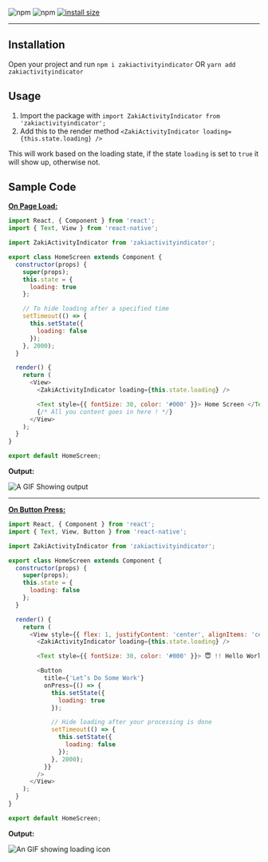 ![npm](https://img.shields.io/npm/v/zakiactivityindicator.svg) ![npm](https://img.shields.io/npm/dt/zakiactivityindicator.svg) [![install size](https://packagephobia.now.sh/badge?p=zakiactivityindicator)](https://packagephobia.now.sh/result?p=zakiactivityindicator)

---

## Installation

Open your project and run `npm i zakiactivityindicator` OR `yarn add zakiactivityindicator`

## Usage

1. Import the package with `import ZakiActivityIndicator from 'zakiactivityindicator';`
2. Add this to the render method `<ZakiActivityIndicator loading={this.state.loading} />`

This will work based on the loading state, if the state `loading` is set to `true` it will show up, otherwise not.

## Sample Code

**<u>On Page Load:</u>**

```javascript
import React, { Component } from 'react';
import { Text, View } from 'react-native';

import ZakiActivityIndicator from 'zakiactivityindicator';

export class HomeScreen extends Component {
  constructor(props) {
    super(props);
    this.state = {
      loading: true
    };

    // To hide loading after a specified time
    setTimeout(() => {
      this.setState({
        loading: false
      });
    }, 2000);
  }

  render() {
    return (
      <View>
        <ZakiActivityIndicator loading={this.state.loading} />

        <Text style={{ fontSize: 30, color: '#000' }}> Home Screen </Text>
        {/* All you content goes in here ! */}
      </View>
    );
  }
}

export default HomeScreen;

```

**Output:**

![A GIF Showing output](https://imgur.com/JAPCH7W.gif)

---



**<u>On Button Press:</u>**

```javascript
import React, { Component } from 'react';
import { Text, View, Button } from 'react-native';

import ZakiActivityIndicator from 'zakiactivityindicator';

export class HomeScreen extends Component {
  constructor(props) {
    super(props);
    this.state = {
      loading: false
    };
  }

  render() {
    return (
      <View style={{ flex: 1, justifyContent: 'center', alignItems: 'center' }}>
        <ZakiActivityIndicator loading={this.state.loading} />

        <Text style={{ fontSize: 30, color: '#000' }}> 😇 !! Hello World !! 😇 </Text>

        <Button
          title={'Let’s Do Some Work'}
          onPress={() => {
            this.setState({
              loading: true
            });

            // Hide loading after your processing is done
            setTimeout(() => {
              this.setState({
                loading: false
              });
            }, 2000);
          }}
        />
      </View>
    );
  }
}

export default HomeScreen;

```

**Output:**

![An GIF showing loading icon](https://imgur.com/trXB0q0.gif)
